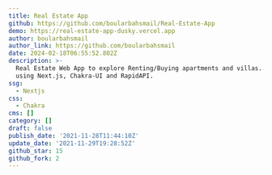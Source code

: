 ```yaml
---
title: Real Estate App
github: https://github.com/boularbahsmail/Real-Estate-App
demo: https://real-estate-app-dusky.vercel.app
author: boularbahsmail
author_link: https://github.com/boularbahsmail
date: 2024-02-18T06:55:52.802Z
description: >-
  Real Estate Web App to explore Renting/Buying apartments and villas.., Built
  using Next.js, Chakra-UI and RapidAPI.
ssg:
  - Nextjs
css:
  - Chakra
cms: []
category: []
draft: false
publish_date: '2021-11-28T11:44:10Z'
update_date: '2021-11-29T19:28:52Z'
github_star: 15
github_fork: 2
---
```

